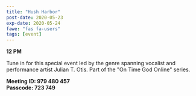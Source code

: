```yaml
---
title: "Hush Harbor"
post-date: 2020-05-23
exp-date: 2020-05-24
fawe: "fas fa-users"
tags: [event]
---
```

**12 PM**

Tune in for this special event led by the genre spanning vocalist and performance artist Julian T. Otis. Part of the "On Time God Online" series.

**Meeting ID: 979 480 457**
<br>
**Passcode: 723 749**